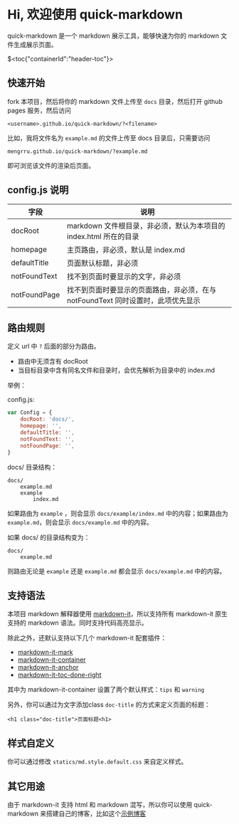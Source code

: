 <h1 class="doc-title">Hi, 欢迎使用 quick-markdown</h1>

quick-markdown 是一个 markdown 展示工具，能够快速为你的 markdown 文件生成展示页面。

$<toc{"containerId":"header-toc"}>

## 快速开始

fork 本项目，然后将你的 markdown 文件上传至 `docs` 目录，然后打开 github pages 服务，然后访问

```
<username>.github.io/quick-markdown/?<filename>
```

比如，我将文件名为 `example.md` 的文件上传至 docs 目录后，只需要访问

```
mengrru.github.io/quick-markdown/?example.md
```

即可浏览该文件的渲染后页面。

## config.js 说明

| 字段 | 说明 |
|----|----|
| docRoot | markdown 文件根目录，非必须，默认为本项目的 index.html 所在的目录 |
| homepage | 主页路由，非必须，默认是 index.md |
| defaultTitle | 页面默认标题，非必须 |
| notFoundText | 找不到页面时要显示的文字，非必须 |
| notFoundPage | 找不到页面时要显示的页面路由，非必须，在与 notFoundText 同时设置时，此项优先显示 |

## 路由规则

定义 url 中 `?` 后面的部分为路由。

- 路由中无须含有 docRoot
- 当目标目录中含有同名文件和目录时，会优先解析为目录中的 index.md

举例：

config.js:

```js
var Config = {
    docRoot: 'docs/',
    homepage: '',
    defaultTitle: '',
    notFoundText: '',
    notFoundPage: '',
}
```

docs/ 目录结构：

```
docs/
    example.md
    example
        index.md
```

如果路由为 `example` ，则会显示 `docs/example/index.md` 中的内容；如果路由为 `example.md`，则会显示 `docs/example.md` 中的内容。

如果 docs/ 的目录结构变为：

```
docs/
    example.md
```
则路由无论是 `example` 还是 `example.md` 都会显示 `docs/example.md` 中的内容。

## 支持语法

本项目 markdown 解释器使用 [markdown-it](https://github.com/markdown-it/markdown-it)，所以支持所有 markdown-it 原生支持的 markdown 语法。同时支持代码高亮显示。

除此之外，还默认支持以下几个 markdown-it 配套插件：

- [markdown-it-mark](https://github.com/markdown-it/markdown-it-mark)
- [markdown-it-container](https://github.com/markdown-it/markdown-it-container)
- [markdown-it-anchor](https://github.com/valeriangalliat/markdown-it-anchor)
- [markdown-it-toc-done-right](https://github.com/nagaozen/markdown-it-toc-done-right)

其中为 markdown-it-container 设置了两个默认样式：`tips` 和 `warning`

另外，你可以通过为文字添加class `doc-title` 的方式来定义页面的标题：

```
<h1 class="doc-title">页面标题<h1>
```

## 样式自定义

你可以通过修改 `statics/md.style.default.css` 来自定义样式。

## 其它用途

由于 markdown-it 支持 html 和 markdown 混写，所以你可以使用 quick-markdown 来搭建自己的博客，比如这个[示例博客](https://github.com/mengrru/mengrru.github.io)